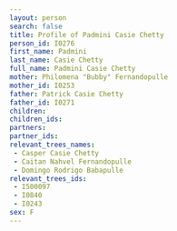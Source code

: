 ```yaml
---
layout: person
search: false
title: Profile of Padmini Casie Chetty
person_id: I0276
first_name: Padmini
last_name: Casie Chetty
full_name: Padmini Casie Chetty
mother: Philomena "Bubby" Fernandopulle
mother_id: I0253
father: Patrick Casie Chetty
father_id: I0271
children:
children_ids:
partners:
partner_ids:
relevant_trees_names:
 - Casper Casie Chetty
 - Caitan Nahvel Fernandopulle
 - Domingo Rodrigo Babapulle
relevant_trees_ids:
 - I500097
 - I0840
 - I0243
sex: F
---
```


